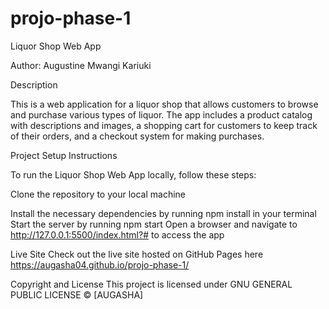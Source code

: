 # projo-phase-1

Liquor Shop Web App

Author: Augustine Mwangi Kariuki

Description

This is a web application for a liquor shop that allows customers to browse and purchase various types of liquor. The app includes a product catalog with descriptions and images, a shopping cart for customers to keep track of their orders, and a checkout system for making purchases.

Project Setup Instructions

To run the Liquor Shop Web App locally, follow these steps:

Clone the repository to your local machine

Install the necessary dependencies by running npm install in your terminal
Start the server by running npm start
Open a browser and navigate to http://127.0.0.1:5500/index.html?# to access the app

Live Site
Check out the live site hosted on GitHub Pages here https://augasha04.github.io/projo-phase-1/

Copyright and License
This project is licensed under GNU GENERAL PUBLIC LICENSE © [AUGASHA]
